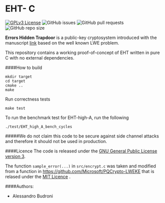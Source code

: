 # EHT- C

[![GPLv3 License](https://img.shields.io/badge/License-GPL%20v3-yellow.svg)](https://opensource.org/licenses/) ![GitHub issues](https://img.shields.io/github/issues/AlessandroBudroni/EHT-C) ![GitHub pull requests](https://img.shields.io/github/issues-pr/AlessandroBudroni/EHT-C) ![GitHub repo size](https://img.shields.io/github/repo-size/AlessandroBudroni/EHT-C)

**Errors Hidden Trapdoor** is a public-key cryptosystem introduced with the manuscript [link](..) based on the well known LWE problem.

This repository contains a working proof-of-concept of EHT written in pure C with no external dependencies. 

####How to build

```
mkdir target
cd target
cmake ..
make
```
Run correctness tests
```
make test
```
To run the benchmark test for EHT-high-A, run the following

```
./test/EHT_high_A_bench_cycles

```
#####We do not claim this code to be secure against side channel attacks and therefore it should not be used in production.

####Licence
The code is released under the [GNU General Public License version 3](https://opensource.org/licenses/GPL-3.0).

The function `sample_error(...)` in `src/encrypt.c` was taken and modified from a function in https://github.com/Microsoft/PQCrypto-LWEKE that is relased under the [MIT Licence](https://opensource.org/licenses/MIT) .


####Authors:

- Alessandro Budroni
